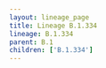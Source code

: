 ```yaml
---
layout: lineage_page
title: Lineage B.1.334
lineage: B.1.334
parent: B.1
children: ['B.1.334']
---
```

